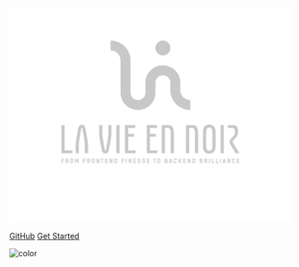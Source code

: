 <img src="/assets/icon.svg" style="max-height: calc(100vh - 150px)" />

[GitHub](https://github.com/lavieennoir/)
[Get Started](#💫-about-me)

<!-- background color -->
![color](#3f3f3f)
